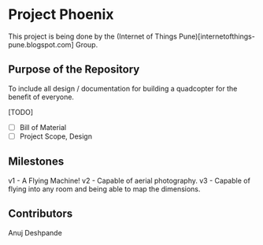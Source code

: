 # Project Phoenix

This project is being done by the (Internet of Things Pune)[internetofthings-pune.blogspot.com] Group.

## Purpose of the Repository

To include all design / documentation for building a quadcopter for the benefit of everyone.

[TODO]

- [ ] Bill of Material
- [ ] Project Scope, Design

## Milestones

v1 - A Flying Machine!
v2 - Capable of aerial photography.
v3 - Capable of flying into any room and being able to map the dimensions.

## Contributors
Anuj Deshpande